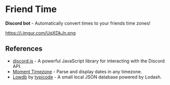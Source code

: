 # Friend Time

**Discord bot** - Automatically convert times to your friends time zones!

<https://i.imgur.com/UqXDkJn.png>

## References

* [discord.js](https://discord.js.org/) - A powerful JavaScript library for interacting with the Discord API.
* [Moment Timezone](https://momentjs.com/timezone/) - Parse and display dates in any timezone.
* [Lowdb](https://github.com/typicode/lowdb) by [typicode](https://github.com/typicode) - A small local JSON database powered by Lodash.
